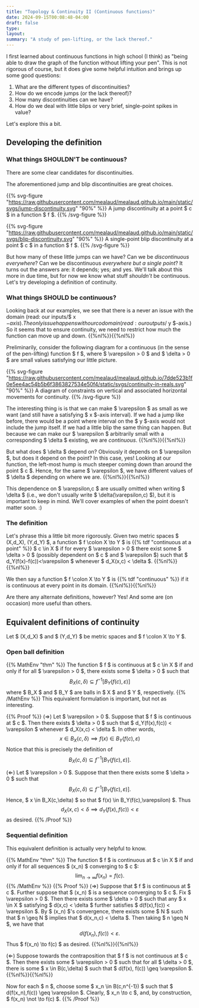 ```yaml
---
title: "Topology & Continuity II (Continuous functions)"
date: 2024-09-15T00:08:48-04:00
draft: false
type:
layout:
summary: "A study of pen-lifting, or the lack thereof."
---
```


I first learned about continuous functions in high school (I think) as "being able to draw the graph of the function without lifting your pen".
This is not rigorous of course, but it does give some helpful intuition and brings up some good questions:
1. What are the different types of discontinuities?
2. How do we encode jumps (or the lack thereof)?
3. How many discontinuities can we have?
4. How do we deal with little blips or very brief, single-point spikes in value?

Let's explore this a bit.

## Developing the definition


### What things SHOULDN'T be continuous?

There are some clear candidates for discontinuities.

The aforementioned jump and blip discontinuities are great choices.

{{% svg-figure "https://raw.githubusercontent.com/mealaud/mealaud.github.io/main/static/svgs/jump-discontinuity.svg" "90%" %}}
A jump discontinuity at a point $ c $ in a function $ f $.
{{%  /svg-figure %}}

{{% svg-figure "https://raw.githubusercontent.com/mealaud/mealaud.github.io/main/static/svgs/blip-discontinuity.svg" "90%" %}}
A single-point blip discontinuity at a point $ c $ in a function $ f $.
{{%  /svg-figure %}}

But how many of these little jumps can we have?
Can we be _discontinuous everywhere_?
Can we be discontinuous _everywhere but a single point_?
It turns out the answers are: it depends; yes; and yes.
We'll talk about this more in due time, but for now we know what stuff _shouldn't_ be continuous.
Let's try developing a definition of continuity.


### What things SHOULD be continuous?

Looking back at our examples, we see that there is a never an issue with the domain (read: our inputs/$ x $-axis).
The only issue happens with our codomain (read: our outputs/$ y $-axis.)
So it seems that to ensure continuity, we need to restrict how much the function can move up and down.
{{%nl%}}{{%nl%}}

Preliminarily, consider the following diagram for a continuous (in the sense of the pen-lifting) function $ f $, where $ \varepsilon > 0 $ and $ \delta > 0 $ are small values satisfying our little picture.

{{% svg-figure "https://raw.githubusercontent.com/mealaud/mealaud.github.io/7dde523b1f0e5ee4ac54b5b6f3863827534e50f4/static/svgs/continuity-in-reals.svg" "90%" %}}
A diagram of constraints on vertical and associated horizontal movements for continuity.
{{%  /svg-figure %}}

The interesting thing is is that we can make $ \varepsilon $ as small as we want (and still have a satisfying $ x $-axis interval). 
If we had a jump like before, there would be a point where interval on the $ y $-axis would not include the jump itself.
If we had a little blip the same thing can happen.
But because we can make our $ \varepsilon  $ arbitrarily small with a corresponding $ \delta $ existing, we are _continuous_.
{{%nl%}}{{%nl%}}

But what does $ \delta $ depend on? 
Obviously it depends on $ \varepsilon $, but does it depend on the point? 
In this case, yes!
Looking at our function, the left-most hump is much steeper coming down than around the point $ c $.
Hence, for the same $ \varepsilon $, we have different values of $ \delta $ depending on where we are.
{{%nl%}}{{%nl%}}

This dependence on $ \varepsilon,c $ are usually omitted when writing $ \delta $ (i.e., we don't usually write $ \delta(\varepsilon,c) $), but it is important to keep in mind.
We'll cover examples of when the point doesn't matter soon. :)

### The definition 

Let's phrase this a little bit more rigorously. Given two metric spaces $ (X,d_X), (Y,d_Y) $, a function $ f \colon X \to Y $ is {{% tdf "continuous at a point" %}}  $ c \in X $ if for every $ \varepsilon > 0 $ there exist some $ \delta > 0 $ (possibly dependent on $ c $ and $ \varepsilon $) such that $ d_Y(f(x)-f(c))<\varepsilon $ whenever $ d_X(x,c) < \delta $.
{{%nl%}}{{%nl%}}

We then say a function $ f \colon X \to Y $ is {{% tdf "continuous" %}}  if it is continuous at every point in its domain.
{{%nl%}}{{%nl%}}

Are there any alternate definitions, however? 
Yes! 
And some are (on occasion) more useful than others.

## Equivalent definitions of continuity

Let $ (X,d_X) $ and $ (Y,d_Y) $ be metric spaces and $ f \colon X \to Y $.

### Open ball definition

{{% MathEnv "thm" %}}
The function $ f $ is continuous at $ c \in X $ if and only if for all $ \varepsilon > 0 $, there exists some $ \delta > 0 $ such that 
$$\begin{equation}
    B_X(c, \delta) \subseteq f^{-1}\left [ B_Y(f(c),\varepsilon) \right ] 
\end{equation}$$
where $ B_X $ and $ B_Y $ are balls in $ X $ and $ Y $, respectively.
{{% /MathEnv %}}
This equivalent formulation is important, but not as interesting.

{{% Proof %}}
($\Rightarrow$) 
Let $ \varepsilon > 0 $. 
Suppose that $ f $ is continuous at $ c $. 
Then there exists $ \delta > 0 $ such that $ d_Y(f(x),f(c)) < \varepsilon $ whenever $ d_X(x,c) < \delta $.
In other words, 
$$\begin{equation}
    x \in B_X(c,\delta) \implies f(x) \in B_Y(f(c),\varepsilon)
\end{equation}$$
Notice that this is precisely the definition of 
$$\begin{equation}
    B_X( c, \delta) \subseteq f^{-1}[B_Y(f(c),\varepsilon)].
\end{equation}$$

($\Leftarrow$)
Let $ \varepsilon > 0 $.
Suppose that then there exists some $ \delta > 0 $ such that 
$$\begin{equation}
    B_X( c, \delta) \subseteq f^{-1}[B_Y(f(c),\varepsilon)].
\end{equation}$$
Hence, $ x \in B_X(c,\delta) $ so that $ f(x) \in B_Y(f(c),\varepsilon) $.
Thus 
$$\begin{equation}
    d_X(x,c) < \delta \implies d_Y(f(x),f(c)) < \varepsilon
\end{equation}$$
as desired.
{{% /Proof %}}

### Sequential definition
This equivalent definition is actually very helpful to know. 

{{% MathEnv "thm" %}}
The function $ f $ is continuous at $ c \in X $ if and only if for all sequences $ (x_n) $ converging to $ c $:
$$\begin{equation}
   \lim_{n\to\infty} f(x_n) = f (c).
\end{equation}$$
{{% /MathEnv %}}
{{% Proof %}}
($\Rightarrow$) 
Suppose that $ f $ is continuous at $ c $.
Further suppose that $ (x_n) $ is a sequence converging to $ c $. 
Fix $ \varepsilon > 0 $. 
Then there exists some $ \delta > 0 $ such that any $ x \in X $ satisfying $ d(x,c) < \delta $ further satisfies $ d(f(x),f(c)) < \varepsilon $.
By $ (x_n) $'s convergence, there exists some $ N $ such that $ n \geq N $ implies that $ d(x_n,c) < \delta $.
Then taking $ n \geq N $, we have that
$$\begin{equation}
    d(f(x_n),f(c)) < \varepsilon.
\end{equation}$$
Thus $ f(x_n) \to f(c) $ as desired.
{{%nl%}}{{%nl%}}

($\Leftarrow$)
Suppose towards the contraposition that $ f $ is not continuous at $ c $.
Then there exists some $ \varepsilon > 0 $ such that for all $ \delta > 0 $, there is some $ x \in B(c,\delta) $ such that $ d(f(x), f(c)) \geq \varepsilon $.
{{%nl%}}{{%nl%}}

Now for each $ n $, choose some $ x_n \in B(c,n^{-1}) $ such that $ d(f(x_n),f(c)) \geq \varepsilon $.
Clearly, $ x_n \to c $, and, by construction, $ f(x_n) \not \to f(c) $.
{{% /Proof %}}






